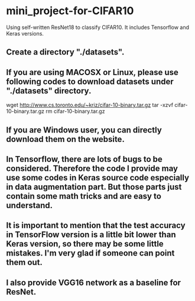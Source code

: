# mini_project-for-CIFAR10
Using self-written ResNet18 to classify CIFAR10. It includes Tensorflow and Keras versions.

## Create a directory "./datasets".  
## If you are using MACOSX or Linux, please use following codes to download datasets under "./datasets" directory.  
wget http://www.cs.toronto.edu/~kriz/cifar-10-binary.tar.gz
tar -xzvf cifar-10-binary.tar.gz
rm cifar-10-binary.tar.gz
## If you are Windows user, you can directly download them on the website.  
## In Tensorflow, there are lots of bugs to be considered. Therefore the code I provide may use some codes in Keras source code especially in data augmentation part. But those parts just contain some math tricks and are easy to understand.
## It is important to mention that the test accuracy in TensorFlow version is a little bit lower than Keras version, so there may be some little mistakes. I'm very glad if someone can point them out.
## I also provide VGG16 network as a baseline for ResNet.
